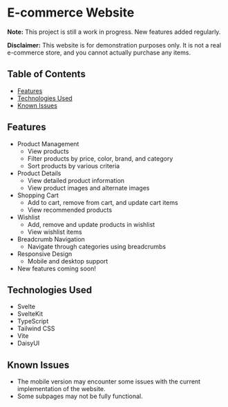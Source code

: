 # E-commerce Website

**Note:** This project is still a work in progress. New features added regularly.

**Disclaimer:** This website is for demonstration purposes only. It is not a real e-commerce store, and you cannot actually purchase any items.

## Table of Contents

- [Features](#features)
- [Technologies Used](#technologies-used)
- [Known Issues](#known-issues)

## Features

- Product Management
  - View products
  - Filter products by price, color, brand, and category
  - Sort products by various criteria
- Product Details
  - View detailed product information
  - View product images and alternate images
- Shopping Cart
  - Add to cart, remove from cart, and update cart items
  - View recommended products
- Wishlist
  - Add, remove and update products in wishlist
  - View wishlist items
- Breadcrumb Navigation
  - Navigate through categories using breadcrumbs
- Responsive Design
  - Mobile and desktop support
- New features coming soon!

## Technologies Used

- Svelte
- SvelteKit
- TypeScript
- Tailwind CSS
- Vite
- DaisyUI

## Known Issues

- The mobile version may encounter some issues with the current implementation of the website.
- Some subpages may not be fully functional.